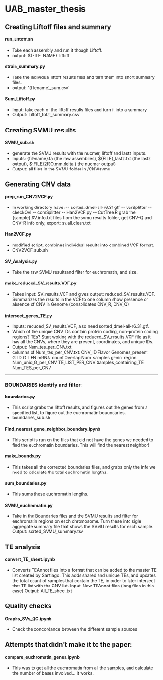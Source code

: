 # UAB_master_thesis




## Creating Liftoff files and summary

#### run_Liftoff.sh
- Take each assembly and run it though Liftoff. 
- output: ${FILE_NAME}\_liftoff


#### strain_summary.py
- Take the individual liftoff results files and turn them into short summary files. 
- output: '{filename}\_sum.csv'


#### Sum_Liftoff.py
- Input: take each of the liftoff results files and turn it into a summary
- Output: Liftoff_total_summary.csv



##  Creating SVMU results

#### SVMU_sub.sh 
- generate the SVMU results with the nucmer, liftoff and lastz inputs.
- Inputs:  {filename}.fa    (the raw assemblies), ${FILE}\_lastz.txt  (the lastz output), ${FILE}2ISO.mm.delta ( the nucmer output)
- Output: all files in the SVMU folder in /CNV/svmu



## Generating CNV data

#### prep_run_CNV2VCF.py

- In working directory have:
-- sorted_dmel-all-r6.31.gtf
-- varSplitter
-- checkOvl
-- comSplitter 
-- Han2VCF.py
-- CutTree.R
grab the {sample}.SV.info.txt files from the svmu results folder, get CNV-Q and CNV-R info only, export: sv.all.clean.txt


#### Han2VCF.py
- modified script, combines individual results into combined VCF format. 
- CNV2VCF_sub.sh



#### SV_Analysis.py
- Take the raw SVMU resultsand filter for euchromatin, and size. 


#### make_reduced_SV_results.VCF.py

- Takes input: SV_results.VCF  and gives output: reduced_SV_results.VCF. Summarizes the results in the VCF to one column show presence or absence of CNV in Genome (consolidates CNV_R, CNV_Q)

#### intersect_genes_TE.py
- Inputs: reduced_SV_results.VCF, also need sorted_dmel-all-r6.31.gtf. 
- Which of the unique CNV IDs contain protein coding, non-protein coding regions? TEs? Start woking with the reduced_SV_results.VCF file as it has all the CNVs, where they are present, coordinates, and unique IDs.
- Output: Num_tes_per_CNV.txt
- columns of Num_tes_per_CNV.txt: CNV_ID	Flavor	Genomes_present	G_ID	G_LEN	mRNA_count	Overlap	Num_samples	genic_region	Num_uniq_G_per_CNV	TE_LIST_PER_CNV	Samples_containing_TE	Num_TES_per_CNV

-------
### BOUNDARIES identify and filter:

#### boundaries.py

- This script grabs the liftoff results, and figures out the genes from a specified list, to figure out the euchromatin bouundaries. 
- boundaries_sub.sh


#### Find_nearest_gene_neighbor_boundary.ipynb

- This script is run on the files that did not have the genes we needed to find the euchromatin boundaries. This will find the nearest neighbor! 


#### make_bounds.py

- This takes all the corrected boundaries files, and grabs only the info we need to calculate the total euchromatin lengths. 

#### sum_boundaries.py
- This sums these euchromatin lengths. 

#### SVMU_euchromatin.py

- Take in the Boundaries files and the SVMU results and filter for euchromatin regions on each chromosome. Turn these into sigle aggregate summary file that shows the SVMU results for each sample. Output: sorted_SVMU_summary.tsv


## TE analysis 

#### convert_TE_sheet.ipynb

- Converts TEAnnot files into a format that can be added to the master TE list created by Santiago. This adds shared and unique TEs, and updates the total count of samples that contain the TE, in order to later intersect that TE list with the CNV list. 
Input: New TEAnnot files (long files in this case)
Output:  All_TE_sheet.txt  


## Quality checks

#### Graphs_SVs_QC.ipynb

-  Check the concordance between the different sample sources


## Attempts that didn't make it to the paper:

#### compare_euchromatin_genes.ipynb
- This was to get all the euchromatin from all the samples, and calculate the number of bases involved... it works. 

